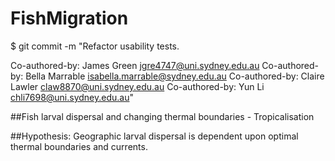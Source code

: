 # FishMigration
$ git commit -m "Refactor usability tests.
>
>
Co-authored-by: James Green jgre4747@uni.sydney.edu.au
Co-authored-by: Bella Marrable  isabella.marrable@sydney.edu.au
Co-authored-by: Claire Lawler claw8870@uni.sydney.edu.au
Co-authored-by: Yun Li chli7698@uni.sydney.edu.au"


##Fish larval dispersal and changing thermal boundaries - Tropicalisation

##Hypothesis: Geographic larval dispersal is dependent upon optimal thermal boundaries and currents.
